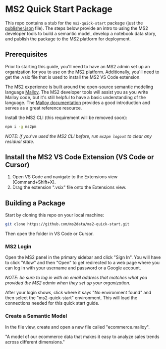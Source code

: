 # MS2 Quick Start Package

This repo contains a stub for the `ms2-quick-start` package (just the [publisher.json](publisher.json) file). The steps below provide an intro to using the MS2 developer tools to build a semantic model, develop a notebook data story, and publish the package to the MS2 platform for deployment.

## Prerequisites

Prior to starting this guide, you'll need to have an MS2 admin set up an organization for you to use on the MS2 platform. Additionally, you'll need to get the .vsix file that is used to install the MS2 VS Code extension.

The MS2 experience is built around the open-source semantic modeling language [Malloy](https://www.malloydata.dev/). The MS2 developer tools will assist you as you write Malloy code, but it's still helpful to have a basic understanding of the language. The [Malloy documentation](https://docs.malloydata.dev/documentation/) provides a good introduction and serves as a great reference resource.

Install the MS2 CLI (this requirement will be removed soon):

```bash
npm i -g ms2pm
```

*NOTE: if you've used the MS2 CLI before, run `ms2pm logout` to clear any residual state.*

## Install the MS2 VS Code Extension (VS Code or Cursor)

1. Open VS Code and navigate to the Extensions view (Command+Shift+X).
2. Drag the extension ".vsix" file onto the Extensions view.

## Building a Package

Start by cloning this repo on your local machine:

```bash
git clone https://github.com/ms2data/ms2-quick-start.git
```

Then open the folder in VS Code or Cursor.

### MS2 Login

Open the MS2 panel in the primary sidebar and click "Sign In". You will have to click "Allow" and then "Open" to get redirected to a web page where you can log in with your username and password or a Google account.

*NOTE: be sure to log in with an email address that matches what you provided the MS2 admin when they set up your organization.*

After your login shows, click where it says "No environment found" and then select the "ms2-quick-start" environment. This will load the connections needed for this quick start guide.

### Create a Semantic Model

In the file view, create and open a new file called "ecommerce.malloy".


"A model of our ecommerce data that makes it easy to analyze sales trends across different dimensions."
